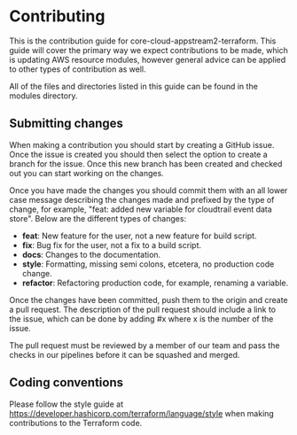 # Contributing

This is the contribution guide for core-cloud-appstream2-terraform. This guide will cover the primary way we expect contributions to be made, which is updating AWS resource modules, however general advice can be applied to other types of contribution as well.

All of the files and directories listed in this guide can be found in the modules
directory.

## Submitting changes

When making a contribution you should start by creating a GitHub issue. Once the issue is created
you should then select the option to create a branch for the issue. Once this new branch has been
created and checked out you can start working on the changes.

Once you have made the changes you should commit them with an all lower case message describing the
changes made and prefixed by the type of change, for example, "feat: added new variable for
cloudtrail event data store". Below are the different types of changes:

- **feat**: New feature for the user, not a new feature for build script.
- **fix**: Bug fix for the user, not a fix to a build script.
- **docs**: Changes to the documentation.
- **style**: Formatting, missing semi colons, etcetera, no production code change.
- **refactor**: Refactoring production code, for example, renaming a variable.

Once the changes have been committed, push them to the origin and create a pull request. The
description of the pull request should include a link to the issue, which can be done by adding
\#x where x is the number of the issue.

The pull request must be reviewed by a member of our team and pass the checks in our pipelines
before it can be squashed and merged.

## Coding conventions

Please follow the style guide at https://developer.hashicorp.com/terraform/language/style when making
contributions to the Terraform code.